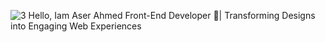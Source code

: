 ![3](https://github.com/ASR5-BRO/ASR5-BRO/assets/79582208/d8c6f3ab-a027-42dc-8031-219bcda0183d)
Hello, Iam Aser Ahmed Front-End Developer 🚀| Transforming Designs into Engaging Web Experiences
